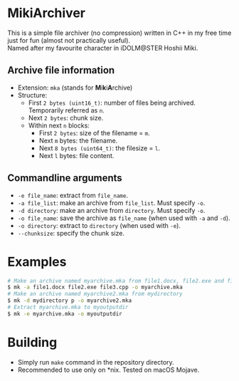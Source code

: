 # MikiArchiver
This is a simple file archiver (no compression) written in C++ in my free time just for fun (almost not practically useful).<br>
Named after my favourite character in iDOLM@STER Hoshii Miki.

## Archive file information
* Extension: ``mka`` (stands for **M**i**k**i**A**rchive)
* Structure:
    * First ``2 bytes (uint16_t)``: number of files being archived. Temporarily referred as ``n``.
    * Next ``2 bytes``: chunk size.
    * Within next ``n`` blocks:
        * First ``2 bytes``: size of the filename = ``m``.
        * Next ``m`` bytes: the filename.
        * Next ``8 bytes (uint64_t)``: the filesize = ``l``.
        * Next ``l`` bytes: file content.

## Commandline arguments
* ``-e file_name``: extract from ``file_name``.
* ``-a file_list``: make an archive from ``file_list``. Must specify ``-o``.
* ``-d directory``: make an archive from ``directory``. Must specify ``-o``.
* ``-o file_name``: save the archive as ``file_name`` (when used with ``-a`` and ``-d``).
* ``-o directory``: extract to ``directory`` (when used with ``-e``).
* ``--chunksize``: specify the chunk size.

# Examples
```bash
# Make an archive named myarchive.mka from file1.docx, file2.exe and file3.cpp
$ mk -a file1.docx file2.exe file3.cpp -o myarchive.mka
# Make an archive named myarchive2.mka from mydirectory
$ mk -d mydirectory p -o myarchive2.mka
# Extract myarchive.mka to myoutputdir
$ mk -e myarchive.mka -o myoutputdir
```

# Building
* Simply run ``make`` command in the repository directory.
* Recommended to use only on \*nix. Tested on macOS Mojave.
